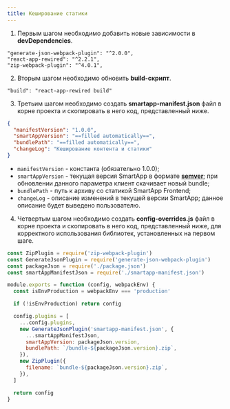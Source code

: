 ```yaml
---
title: Кеширование статики
---
```


1. Первым шагом необходимо добавить новые зависимости в **devDependencies**.

```
"generate-json-webpack-plugin": "^2.0.0",
"react-app-rewired": "^2.2.1",
"zip-webpack-plugin": "^4.0.1",
```

2. Вторым шагом необходимо обновить **build-скрипт**.

```
"build": "react-app-rewired build"
```

3. Третьим шагом необходимо создать **smartapp-manifest.json** файл в корне проекта и скопировать в него код, представленный ниже.

```json
{
  "manifestVersion": "1.0.0",
  "smartAppVersion": "==filled automatically==",
  "bundlePath": "==filled automatically==",
  "changeLog": "Кеширование контента и статики"
}
```

- `manifestVersion` - константа (обязательно 1.0.0);
- `smartAppVersion` - текущая версия SmartApp в формате [**semver**](https://semver.org/lang/ru/); при обновлении данного параметра клиент скачивает новый bundle;
- `bundlePath` - путь к архиву со статикой SmartApp Frontend;
- `changeLog` - описание изменений в текущей версии SmartApp; данное описание будет выведено пользователю.

4. Четвертым шагом необходимо создать **config-overrides.js** файл в корне проекта и скопировать в него код, представленный ниже, для корректного использования библиотек, установленных на первом шаге.

```javascript
const ZipPlugin = require('zip-webpack-plugin')
const GenerateJsonPlugin = require('generate-json-webpack-plugin')
const packageJson = require('./package.json')
const smartAppManifestJson = require('./smartapp-manifest.json')

module.exports = function (config, webpackEnv) {
  const isEnvProduction = webpackEnv === 'production'

  if (!isEnvProduction) return config

  config.plugins = [
    ...config.plugins,
    new GenerateJsonPlugin('smartapp-manifest.json', {
      ...smartAppManifestJson,
      smartAppVersion: packageJson.version,
      bundlePath: `/bundle-${packageJson.version}.zip`,
    }),
    new ZipPlugin({
      filename: `bundle-${packageJson.version}.zip`,
    }),
  ]

  return config
}
```
